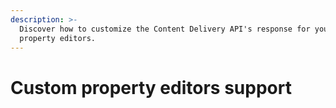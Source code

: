 ```yaml
---
description: >-
  Discover how to customize the Content Delivery API's response for your custom
  property editors.
---
```


# Custom property editors support


